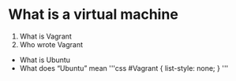 # What is a virtual machine
1. What is Vagrant
2. Who wrote Vagrant
*  What is Ubuntu
*  What does “Ubuntu” mean
'''css 
 #Vagrant {
  list-style: none;
  }
'''
